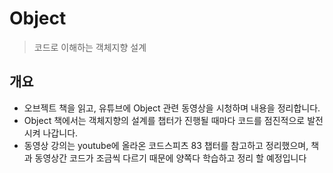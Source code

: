 # Object
> 코드로 이해하는 객체지향 설계

## 개요
* 오브젝트 책을 읽고, 유튜브에 Object 관련 동영상을 시청하며 내용을 정리합니다.
* Object 책에서는 객체지향의 설계를 챕터가 진행될 때마다 코드를 점진적으로 발전시켜 나갑니다.
* 동영상 강의는 youtube에 올라온 코드스피츠 83 챕터를 참고하고 정리했으며, 책과 동영상간 코드가 조금씩 다르기 때문에 양쪽다 학습하고 정리 할 예정입니다


